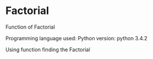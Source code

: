 # Factorial
Function of Factorial


Programming language used: Python
version: python 3.4.2

Using function finding the Factorial
